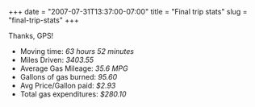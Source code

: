 +++
date = "2007-07-31T13:37:00-07:00"
title = "Final trip stats"
slug = "final-trip-stats"
+++


Thanks, GPS!

* Moving time: _63 hours 52 minutes_
* Miles Driven: _3403.55_
* Average Gas Mileage: _35.6 MPG_
* Gallons of gas burned: _95.60_
* Avg Price/Gallon paid: _$2.93_
* Total gas expenditures: _$280.10_
